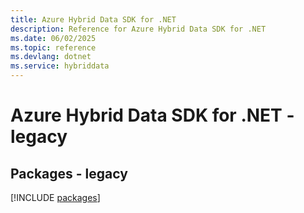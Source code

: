 ```yaml
---
title: Azure Hybrid Data SDK for .NET
description: Reference for Azure Hybrid Data SDK for .NET
ms.date: 06/02/2025
ms.topic: reference
ms.devlang: dotnet
ms.service: hybriddata
---
```

# Azure Hybrid Data SDK for .NET - legacy
## Packages - legacy
[!INCLUDE [packages](hybrid-data-index.md)]